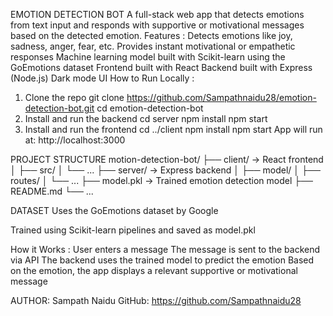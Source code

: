 EMOTION DETECTION BOT
A full-stack web app that detects emotions from text input and responds with supportive or motivational messages based on the detected emotion.
Features :
 Detects emotions like joy, sadness, anger, fear, etc.
 Provides instant motivational or empathetic responses
 Machine learning model built with Scikit-learn using the GoEmotions dataset
 Frontend built with React
 Backend built with Express (Node.js)
 Dark mode UI
How to Run Locally :
 1. Clone the repo
 git clone https://github.com/Sampathnaidu28/emotion-detection-bot.git
 cd emotion-detection-bot
 2. Install and run the backend
 cd server
 npm install
 npm start
 3. Install and run the frontend
 cd ../client
 npm install
 npm start
App will run at:
 http://localhost:3000

 
PROJECT STRUCTURE
motion-detection-bot/
├── client/ → React frontend
│ ├── src/
│ └── ...
├── server/ → Express backend
│ ├── model/
│ ├── routes/
│ └── ...
├── model.pkl → Trained emotion detection model
├── README.md
└── ...

DATASET
Uses the GoEmotions dataset by Google

Trained using Scikit-learn pipelines and saved as model.pkl

How it Works :
 User enters a message
 The message is sent to the backend via API
 The backend uses the trained model to predict the emotion
 Based on the emotion, the app displays a relevant supportive or motivational message

AUTHOR:
Sampath Naidu
GitHub: https://github.com/Sampathnaidu28

